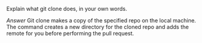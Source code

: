 Explain what git clone does, in your own words.

_Answer_
Git clone makes a copy of the specified repo on the local machine. The command creates a new directory for the cloned repo and adds the remote for you before performing the pull request.